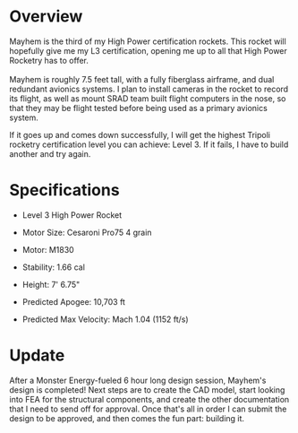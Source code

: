 # Overview
Mayhem is the third of my High Power certification rockets. This rocket will hopefully give me my L3 certification, opening me up to all that High Power Rocketry has to offer.  
​  
Mayhem is roughly 7.5 feet tall, with a fully fiberglass airframe, and dual redundant avionics systems. I plan to install cameras in the rocket to record its flight, as well as mount SRAD team built flight computers in the nose, so that they may be flight tested before being used as a primary avionics system.  
  
If it goes up and comes down successfully, I will get the highest Tripoli rocketry certification level you can achieve: Level 3. If it fails, I have to build another and try again.

# Specifications
- Level 3 High Power Rocket
- Motor Size: Cesaroni Pro75 4 grain
- Motor: M1830
- Stability: 1.66 cal
- Height: 7' 6.75"  
    
- Predicted Apogee: 10,703 ft
- Predicted Max Velocity: Mach 1.04 (1152 ft/s)

# Update
After a Monster Energy-fueled 6 hour long design session, Mayhem's design is completed! Next steps are to create the CAD model, start looking into FEA for the structural components, and create the other documentation that I need to send off for approval. Once that's all in order I can submit the design to be approved, and then comes the fun part: building it.